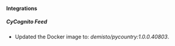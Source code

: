 #### Integrations
##### CyCognito Feed
- Updated the Docker image to: *demisto/pycountry:1.0.0.40803*.
